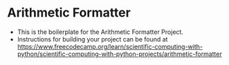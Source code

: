 # Arithmetic Formatter
- This is the boilerplate for the Arithmetic Formatter Project.
- Instructions for building your project can be found at https://www.freecodecamp.org/learn/scientific-computing-with-python/scientific-computing-with-python-projects/arithmetic-formatter